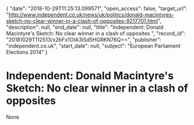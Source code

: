 {
  "date": "2018-10-29T11:25:13.099571", 
  "open_access": false, 
  "target_url": "http://www.independent.co.uk/news/uk/politics/donald-macintyres-sketch-no-clear-winner-in-a-clash-of-opposites-9217701.html", 
  "description": null, 
  "end_date": null, 
  "title": "Independent:  Donald Macintyre's Sketch: No clear winner in a clash of opposites ", 
  "record_id": "20181029T112513/x2bFx1OIA3lSd5HGRKN76Q==", 
  "publisher": "independent.co.uk", 
  "start_date": null, 
  "subject": "European Parliament Elections 2014"
}

# Independent:  Donald Macintyre's Sketch: No clear winner in a clash of opposites 

None